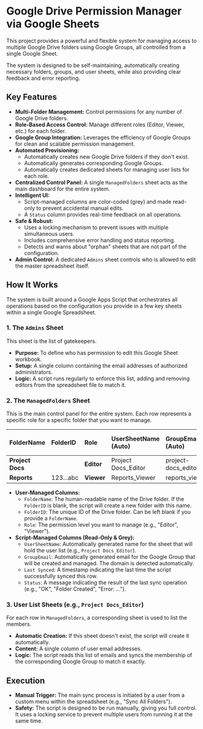 # Google Drive Permission Manager via Google Sheets

This project provides a powerful and flexible system for managing access to multiple Google Drive folders using Google Groups, all controlled from a single Google Sheet.

The system is designed to be self-maintaining, automatically creating necessary folders, groups, and user sheets, while also providing clear feedback and error reporting.

## Key Features

*   **Multi-Folder Management:** Control permissions for any number of Google Drive folders.
*   **Role-Based Access Control:** Manage different roles (Editor, Viewer, etc.) for each folder.
*   **Google Group Integration:** Leverages the efficiency of Google Groups for clean and scalable permission management.
*   **Automated Provisioning:**
    *   Automatically creates new Google Drive folders if they don't exist.
    *   Automatically generates corresponding Google Groups.
    *   Automatically creates dedicated sheets for managing user lists for each role.
*   **Centralized Control Panel:** A single `ManagedFolders` sheet acts as the main dashboard for the entire system.
*   **Intelligent UI:**
    *   Script-managed columns are color-coded (grey) and made read-only to prevent accidental manual edits.
    *   A `Status` column provides real-time feedback on all operations.
*   **Safe & Robust:**
    *   Uses a locking mechanism to prevent issues with multiple simultaneous users.
    *   Includes comprehensive error handling and status reporting.
    *   Detects and warns about "orphan" sheets that are not part of the configuration.
*   **Admin Control:** A dedicated `Admins` sheet controls who is allowed to edit the master spreadsheet itself.

## How It Works

The system is built around a Google Apps Script that orchestrates all operations based on the configuration you provide in a few key sheets within a single Google Spreadsheet.

### 1. The `Admins` Sheet

This sheet is the list of gatekeepers.

*   **Purpose:** To define who has permission to edit this Google Sheet workbook.
*   **Setup:** A single column containing the email addresses of authorized administrators.
*   **Logic:** A script runs regularly to enforce this list, adding and removing editors from the spreadsheet file to match it.

### 2. The `ManagedFolders` Sheet

This is the main control panel for the entire system. Each row represents a specific role for a specific folder that you want to manage.

| FolderName | FolderID | Role | UserSheetName (Auto) | GroupEmail (Auto) | Last Synced (Auto) | Status (Auto) |
| :--- | :--- | :--- | :--- | :--- | :--- | :--- |
| **Project Docs** | | **Editor** | Project Docs_Editor | project-docs_editor@... | | |
| **Reports** | 123...abc | **Viewer** | Reports_Viewer | reports_viewer@... | | |

*   **User-Managed Columns:**
    *   `FolderName`: The human-readable name of the Drive folder. If the `FolderID` is blank, the script will create a new folder with this name.
    *   `FolderID`: The unique ID of the Drive folder. Can be left blank if you provide a `FolderName`.
    *   `Role`: The permission level you want to manage (e.g., "Editor", "Viewer").
*   **Script-Managed Columns (Read-Only & Grey):**
    *   `UserSheetName`: Automatically generated name for the sheet that will hold the user list (e.g., `Project Docs_Editor`).
    *   `GroupEmail`: Automatically generated email for the Google Group that will be created and managed. The domain is detected automatically.
    *   `Last Synced`: A timestamp indicating the last time the script successfully synced this row.
    *   `Status`: A message indicating the result of the last sync operation (e.g., "OK", "Folder Created", "Error: ...").

### 3. User List Sheets (e.g., `Project Docs_Editor`)

For each row in `ManagedFolders`, a corresponding sheet is used to list the members.

*   **Automatic Creation:** If this sheet doesn't exist, the script will create it automatically.
*   **Content:** A single column of user email addresses.
*   **Logic:** The script reads this list of emails and syncs the membership of the corresponding Google Group to match it exactly.

## Execution

*   **Manual Trigger:** The main sync process is initiated by a user from a custom menu within the spreadsheet (e.g., "Sync All Folders").
*   **Safety:** The script is designed to be run manually, giving you full control. It uses a locking service to prevent multiple users from running it at the same time.
